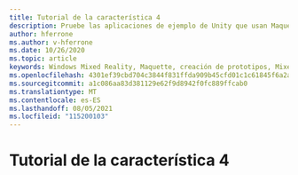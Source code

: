 ```yaml
---
title: Tutorial de la característica 4
description: Pruebe las aplicaciones de ejemplo de Unity que usan Maquette.
author: hferrone
ms.author: v-hferrone
ms.date: 10/26/2020
ms.topic: article
keywords: Windows Mixed Reality, Maquette, creación de prototipos, Mixed Reality, Virtual Reality, VR, MR, Feedback, Centro de opiniones, bugs
ms.openlocfilehash: 4301ef39cbd704c3844f831ffda909b45cfd01c1c61845f6a2aa54fa50f30cd4
ms.sourcegitcommit: a1c086aa83d381129e62f9d8942f0fc889ffcab0
ms.translationtype: MT
ms.contentlocale: es-ES
ms.lasthandoff: 08/05/2021
ms.locfileid: "115200103"
---
```

# <a name="feature-4-tutorial"></a>Tutorial de la característica 4

<!-- TODO(Harrison/Stefan): Need cool header image from tutorial -->

<!-- TODO(Stefan): Create tutorial content and screenshots -->
